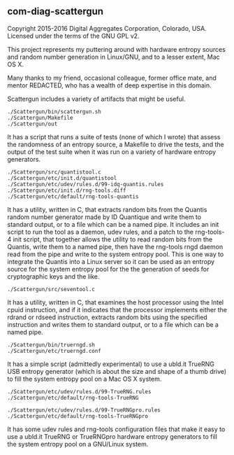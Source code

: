 com-diag-scattergun
-------------------

Copyright 2015-2016 Digital Aggregates Corporation, Colorado, USA.
Licensed under the terms of the GNU GPL v2.

This project represents my puttering around with hardware entropy sources and
random number generation in Linux/GNU, and to a lesser extent, Mac OS X.

Many thanks to my friend, occasional colleague, former office mate, and
mentor REDACTED, who has a wealth of deep expertise in this domain.

Scattergun includes a variety of artifacts that might be useful.

    ./Scattergun/bin/scattergun.sh
    ./Scattergun/Makefile
    ./Scattergun/out

It has a script that runs a suite of tests (none of which I wrote) that
assess the randomness of an entropy source, a Makefile to drive the tests,
and the output of the test suite when it was run on a variety of hardware
entropy generators.

    ./Scattergun/src/quantistool.c
    ./Scattergun/etc/init.d/quantistool
    ./Scattergun/etc/udev/rules.d/99-idq-quantis.rules
    ./Scattergun/etc/init.d/rng-tools.diff
    ./Scattergun/etc/default/rng-tools-quantis

It has a utility, written in C, that extracts random bits from the Quantis
random number generator made by ID Quantique and write them to standard output,
or to a file which can be a named pipe. It includes an init script to run
the tool as a daemon, udev rules, and a patch to the rng-tools-4 init script,
that together allows the utility to read random bits from the Quantis, write
them to a named pipe, then have the rng-tools rngd daemon read from the pipe
and write to the system entropy pool. This is one way to integrate the Quantis
into a Linux server so it can be used as an entropy source for the system
entropy pool for the the generation of seeds for cryptographic keys and the
like.

    ./Scattergun/src/seventool.c

It has a utility, written in C, that examines the host processor using the
Intel cpuid instruction, and if it indicates that the processor implements
either the rdrand or rdseed instruction, extracts random bits using the
specified instruction and writes them to standard output, or to a file which
can be a named pipe.

    ./Scattergun/bin/truerngd.sh
    ./Scattergun/etc/truerngd.conf

It has a simple script (admittedly experimental) to use a ubld.it TrueRNG USB
entropy generator (which is about the size and shape of a thumb drive) to fill
the system entropy pool on a Mac OS X system.

    ./Scattergun/etc/udev/rules.d/99-TrueRNG.rules
    ./Scattergun/etc/default/rng-tools-TrueRNG

    ./Scattergun/etc/udev/rules.d/99-TrueRNGpro.rules
    ./Scattergun/etc/default/rng-tools-TrueRNGpro

It has some udev rules and rng-tools configuration files that make it easy to
use a ubld.it TrueRNG or TrueRNGpro hardware entropy generators to fill the
system entropy pool on a GNU/Linux system.
